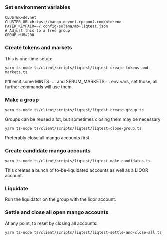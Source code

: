 ### Set environment variables

```
CLUSTER=devnet
CLUSTER_URL=https://mango.devnet.rpcpool.com/<token>
PAYER_KEYPAIR=~/.config/solana/mb-liqtest.json
# Adjust this to a free group
GROUP_NUM=200
```

### Create tokens and markets

This is one-time setup:
```
yarn ts-node ts/client/scripts/liqtest/liqtest-create-tokens-and-markets.ts
```
It'll emit some MINTS=... and SERUM_MARKETS=.. env vars, set those, all further
commands will use them.

### Make a group

```
yarn ts-node ts/client/scripts/liqtest/liqtest-create-group.ts
```

Groups can be reused a lot, but sometimes closing them may be necessary
```
yarn ts-node ts/client/scripts/liqtest/liqtest-close-group.ts
```

Preferably close all mango accounts first.

### Create candidate mango accounts

```
yarn ts-node ts/client/scripts/liqtest/liqtest-make-candidates.ts
```

This creates a bunch of to-be-liquidated accounts as well as a LIQOR account.

### Liquidate

Run the liquidator on the group with the liqor account.

### Settle and close all open mango accounts

At any point, to reset by closing all accounts:
```
yarn ts-node ts/client/scripts/liqtest/liqtest-settle-and-close-all.ts
```
